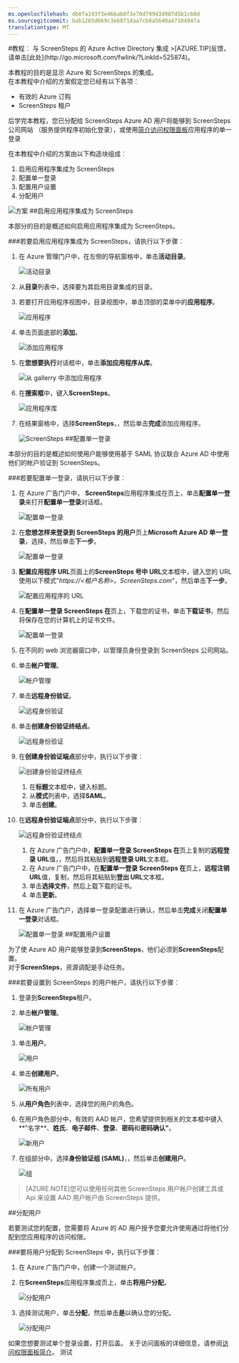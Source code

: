 ```yaml
---
ms.openlocfilehash: db8fa193f3e466ab0f3e70d799d3d987d5b1c60d
ms.sourcegitcommit: bab1265d669c3e6871daa7cb8a5640a47104947a
translationtype: MT
---
```

<properties pageTitle="教程︰ Azure Active Directory 集成与 ScreenSteps |Microsoft Azure" description="了解如何使用 ScreenSteps Azure Active Directory 以启用单一登录、 自动化资源调配，和更多。" services="active-directory" authors="MarkusVi"  documentationCenter="na" manager="stevenpo"/>
<tags ms.service="active-directory" ms.devlang="na" ms.topic="article" ms.tgt_pltfrm="na" ms.workload="identity" ms.date="08/01/2015" ms.author="markvi" />
#教程︰ 与 ScreenSteps 的 Azure Active Directory 集成
>[AZURE.TIP]反馈，请单击[此处](http://go.microsoft.com/fwlink/?LinkId=525874)。
  
本教程的目的是显示 Azure 和 ScreenSteps 的集成。  
在本教程中介绍的方案假定您已经有以下各项︰

-   有效的 Azure 订购
-   ScreenSteps 租户
  
后学完本教程，您已分配给 ScreenSteps Azure AD 用户将能够到 ScreenSteps 公司网站 （服务提供程序初始化登录），或使用[简介访问权限面板](https://msdn.microsoft.com/library/dn308586)应用程序的单一登录
  
在本教程中介绍的方案由以下构造块组成︰

1.  启用应用程序集成为 ScreenSteps
2.  配置单一登录
3.  配置用户设置
4.  分配用户

![方案](./media/active-directory-saas-screensteps-tutorial/IC778516.png "Scenario")
##启用应用程序集成为 ScreenSteps
  
本部分的目的是概述如何启用应用程序集成为 ScreenSteps。

###若要启用应用程序集成为 ScreenSteps，请执行以下步骤︰

1.  在 Azure 管理门户中，在左侧的导航窗格中，单击**活动目录**。

    ![活动目录](./media/active-directory-saas-screensteps-tutorial/IC700993.png "Active Directory")

2.  从**目录**列表中，选择要为其启用目录集成的目录。

3.  若要打开应用程序视图中，目录视图中，单击顶部的菜单中的**应用程序**。

    ![应用程序](./media/active-directory-saas-screensteps-tutorial/IC700994.png "Applications")

4.  单击页面底部的**添加**。

    ![添加应用程序](./media/active-directory-saas-screensteps-tutorial/IC749321.png "Add application")

5.  在**您想要执行**对话框中，单击**添加应用程序从库**。

    ![从 gallerry 中添加应用程序](./media/active-directory-saas-screensteps-tutorial/IC749322.png "Add an application from gallerry")

6.  在**搜索框**中，键入**ScreenSteps**。

    ![应用程序库](./media/active-directory-saas-screensteps-tutorial/IC778517.png "Application gallery")

7.  在结果窗格中，选择**ScreenSteps**，，然后单击**完成**添加应用程序。

    ![ScreenSteps](./media/active-directory-saas-screensteps-tutorial/IC778518.png "ScreenSteps")
##配置单一登录
  
本部分的目的是概述如何使用户能够使用基于 SAML 协议联合 Azure AD 中使用他们的帐户验证到 ScreenSteps。

###若要配置单一登录，请执行以下步骤︰

1.  在 Azure 广告门户中， **ScreenSteps**应用程序集成在页上，单击**配置单一登录**来打开**配置单一登录**对话框。

    ![配置单一登录](./media/active-directory-saas-screensteps-tutorial/IC778519.png "Configure single sign-on")

2.  在**您想怎样来登录到 ScreenSteps 的用户**页上**Microsoft Azure AD 单一登录**，选择，然后单击**下一步**。

    ![配置单一登录](./media/active-directory-saas-screensteps-tutorial/IC778520.png "Configure single sign-on")

3.  **配置应用程序 URL**页面上的**ScreenSteps 号中 URL**文本框中，键入您的 URL 使用以下模式"*https://\<租户名称\>。ScreenSteps.com*"，然后单击**下一步**。

    ![配置应用程序的 URL](./media/active-directory-saas-screensteps-tutorial/IC778521.png "Configure app URL")

4.  在**配置单一登录 ScreenSteps 在**页上，下载您的证书，单击**下载证书**，然后将保存在您的计算机上的证书文件。

    ![配置单一登录](./media/active-directory-saas-screensteps-tutorial/IC778522.png "Configure single sign-on")

5.  在不同的 web 浏览器窗口中，以管理员身份登录到 ScreenSteps 公司网站。

6.  单击**帐户管理**。

    ![帐户管理](./media/active-directory-saas-screensteps-tutorial/IC778523.png "Account management")

7.  单击**远程身份验证**。

    ![远程身份验证](./media/active-directory-saas-screensteps-tutorial/IC778524.png "Remote authentication")

8.  单击**创建身份验证终结点**。

    ![远程身份验证](./media/active-directory-saas-screensteps-tutorial/IC778525.png "Remote authentication")

9.  在**创建身份验证端点**部分中，执行以下步骤︰

    ![创建身份验证终结点](./media/active-directory-saas-screensteps-tutorial/IC778526.png "Create an authentication endpoint")

    1.  在**标题**文本框中，键入标题。
    2.  从**模式**列表中，选择**SAML**。
    3.  单击**创建**。

10. 在**远程身份验证端点**部分中，执行以下步骤︰

    ![远程身份验证终结点](./media/active-directory-saas-screensteps-tutorial/IC778527.png "Remote authentication endpoint")

    1.  在 Azure 广告门户中，**配置单一登录 ScreenSteps 在**页上复制的**远程登录 URL**值，，然后将其粘贴到**远程登录 URL**文本框。
    2.  在 Azure 广告门户中，在**配置单一登录 ScreenSteps 在**页上，**远程注销 URL**值，复制，然后将其粘贴到**登出 URL**文本框。
    3.  单击**选择文件**，然后上载下载的证书。
    4.  单击**更新**。

11. 在 Azure 广告门户，选择单一登录配置进行确认，然后单击**完成**关闭**配置单一登录**对话框。

    ![配置单一登录](./media/active-directory-saas-screensteps-tutorial/IC778542.png "Configure single sign-on")
##配置用户设置
  
为了使 Azure AD 用户能够登录到**ScreenSteps**，他们必须到**ScreenSteps**配置。  
对于**ScreenSteps**，资源调配是手动任务。

###若要设置到 ScreenSteps 的用户帐户，请执行以下步骤︰

1.  登录到**ScreenSteps**租户。

2.  单击**帐户管理**。

    ![帐户管理](./media/active-directory-saas-screensteps-tutorial/IC778523.png "Account management")

3.  单击**用户**。

    ![用户](./media/active-directory-saas-screensteps-tutorial/IC778544.png "Users")

4.  单击**创建用户**。

    ![所有用户](./media/active-directory-saas-screensteps-tutorial/IC778545.png "All Users")

5.  从**用户角色**列表中，选择您的用户的角色。

6.  在用户角色部分中，有效的 AAD 帐户，您希望提供到相关的文本框中键入**"名字**、**姓氏**、**电子邮件**、**登录**、**密码**和**密码确认"**。

    ![新用户](./media/active-directory-saas-screensteps-tutorial/IC778546.png "New user")

7.  在组部分中，选择**身份验证组 (SAML)**，，然后单击**创建用户**。

    ![组](./media/active-directory-saas-screensteps-tutorial/IC778547.png "Groups")

>[AZURE.NOTE]您可以使用任何其他 ScreenSteps 用户帐户创建工具或 Api 来设置 AAD 用户帐户由 ScreenSteps 提供。

##分配用户
  
若要测试您的配置，您需要将 Azure 的 AD 用户授予您要允许使用通过将他们分配到您应用程序的访问权限。

###要将用户分配到 ScreenSteps 中，执行以下步骤︰

1.  在 Azure 广告门户中，创建一个测试帐户。

2.  在**ScreenSteps**应用程序集成页上，单击**将用户分配**。

    ![分配用户](./media/active-directory-saas-screensteps-tutorial/IC773094.png "Assign users")

3.  选择测试用户，单击**分配**，然后单击**是**以确认您的分配。

    ![分配用户](./media/active-directory-saas-screensteps-tutorial/IC778548.png "Assign users")
  
如果您想要测试单个登录设置，打开后盖。 关于访问面板的详细信息，请参阅[访问权限面板简介](https://msdn.microsoft.com/library/dn308586)。
测试
